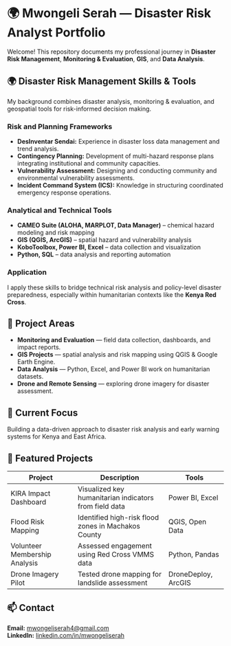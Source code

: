 # 🌍 Mwongeli Serah — Disaster Risk Analyst Portfolio

Welcome! This repository documents my professional journey in **Disaster Risk Management**, **Monitoring & Evaluation**, **GIS**, and **Data Analysis**.

## 🌍 Disaster Risk Management Skills & Tools

My background combines disaster analysis, monitoring & evaluation, and geospatial tools for risk-informed decision making.

### Risk and Planning Frameworks
- **DesInventar Sendai:** Experience in disaster loss data management and trend analysis.
- **Contingency Planning:** Development of multi-hazard response plans integrating institutional and community capacities.
- **Vulnerability Assessment:** Designing and conducting community and environmental vulnerability assessments.
- **Incident Command System (ICS):** Knowledge in structuring coordinated emergency response operations.

### Analytical and Technical Tools
- **CAMEO Suite (ALOHA, MARPLOT, Data Manager)** – chemical hazard modeling and risk mapping  
- **GIS (QGIS, ArcGIS)** – spatial hazard and vulnerability analysis  
- **KoboToolbox, Power BI, Excel** – data collection and visualization  
- **Python, SQL** – data analysis and reporting automation  

### Application
I apply these skills to bridge technical risk analysis and policy-level disaster preparedness, especially within humanitarian contexts like the **Kenya Red Cross**.


## 📂 Project Areas
- **Monitoring and Evaluation** — field data collection, dashboards, and impact reports.
- **GIS Projects** — spatial analysis and risk mapping using QGIS & Google Earth Engine.
- **Data Analysis** — Python, Excel, and Power BI work on humanitarian datasets.
- **Drone and Remote Sensing** — exploring drone imagery for disaster assessment.

## 🧠 Current Focus
Building a data-driven approach to disaster risk analysis and early warning systems for Kenya and East Africa.

## 🧾 Featured Projects
| Project | Description | Tools |
|----------|--------------|-------|
| KIRA Impact Dashboard | Visualized key humanitarian indicators from field data | Power BI, Excel |
| Flood Risk Mapping | Identified high-risk flood zones in Machakos County | QGIS, Open Data |
| Volunteer Membership Analysis | Assessed engagement using Red Cross VMMS data | Python, Pandas |
| Drone Imagery Pilot | Tested drone mapping for landslide assessment | DroneDeploy, ArcGIS |

## 📫 Contact
**Email:** mwongeliserah4@gmail.com  
**LinkedIn:** [linkedin.com/in/mwongeliserah](https://www.linkedin.com/in/serah-mwongeli-81b202286/)
